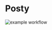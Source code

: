 # Posty

![example workflow](https://github.com/github/docs/actions/workflows/python.yml/badge.svg)
